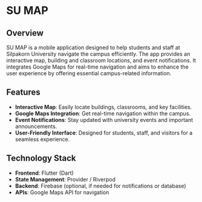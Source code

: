 # SU MAP

## Overview
SU MAP is a mobile application designed to help students and staff at Silpakorn University navigate the campus efficiently. The app provides an interactive map, building and classroom locations, and event notifications. It integrates Google Maps for real-time navigation and aims to enhance the user experience by offering essential campus-related information.

## Features
- **Interactive Map**: Easily locate buildings, classrooms, and key facilities.
- **Google Maps Integration**: Get real-time navigation within the campus.
- **Event Notifications**: Stay updated with university events and important announcements.
- **User-Friendly Interface**: Designed for students, staff, and visitors for a seamless experience.

## Technology Stack
- **Frontend**: Flutter (Dart)
- **State Management**: Provider / Riverpod
- **Backend**: Firebase (optional, if needed for notifications or database)
- **APIs**: Google Maps API for navigation

